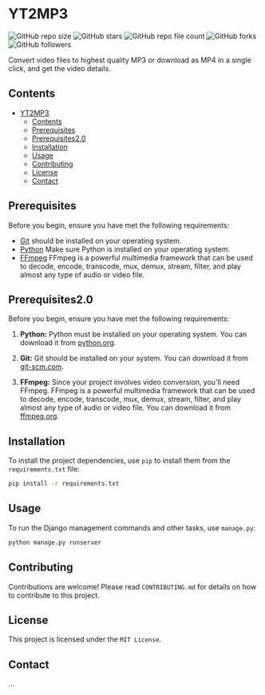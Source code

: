 # YT2MP3

![GitHub repo size](https://img.shields.io/github/repo-size/UmbrellaSkiies/YT2MP3)
![GitHub stars](https://img.shields.io/github/stars/UmbrellaSkiies/YT2MP3?style=social)
![GitHub repo file count](https://img.shields.io/github/directory-file-count/UmbrellaSkiies/YT2MP3)
![GitHub forks](https://img.shields.io/github/forks/UmbrellaSkiies/YT2MP3?style=social)
![GitHub followers](https://img.shields.io/github/followers/UmbrellaSkiies?label=Followers&logoColor=blue&style=flat)

Convert video files to highest quality MP3 or download as MP4 in a single click, and get the video details.

## Contents
- [YT2MP3](#yt2mp3)
  - [Contents](#contents)
  - [Prerequisites](#prerequisites)
  - [Prerequisites2.0](#prerequisites20)
  - [Installation](#installation)
  - [Usage](#usage)
  - [Contributing](#contributing)
  - [License](#license)
  - [Contact](#contact)


## Prerequisites
Before you begin, ensure you have met the following requirements:

* [Git](https://git-scm.com/downloads "Download Git") should be installed on your operating system.
* [Python](https://python.org) Make sure Python is installed on your operating system.
* [FFmpeg](https://ffmpeg.org) FFmpeg is a powerful multimedia framework that can be used to decode, encode, transcode, mux, demux, stream, filter, and play almost any type of audio or video file.

## Prerequisites2.0
Before you begin, ensure you have met the following requirements:

1. **Python:** Python must be installed on your operating system. You can download it from [python.org](https://www.python.org/downloads/).

2. **Git:** Git should be installed on your system. You can download it from [git-scm.com](https://git-scm.com/downloads).

3. **FFmpeg:** Since your project involves video conversion, you'll need FFmpeg. FFmpeg is a powerful multimedia framework that can be used to decode, encode, transcode, mux, demux, stream, filter, and play almost any type of audio or video file. You can download it from [ffmpeg.org](https://ffmpeg.org/download.html).
   

## Installation

To install the project dependencies, use `pip` to install them from the `requirements.txt` file:

```bash
pip install -r requirements.txt
```


## Usage

To run the Django management commands and other tasks, use `manage.py`:

```bash
python manage.py runserver
```


## Contributing

Contributions are welcome! Please read `CONTRIBUTING.md` for details on how to contribute to this project.


## License

This project is licensed under the `MIT License`.


## Contact

...